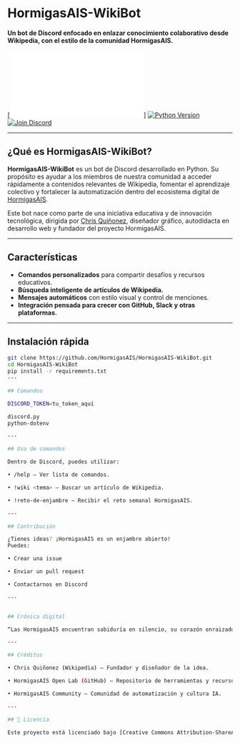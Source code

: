 # HormigasAIS-WikiBot

**Un bot de Discord enfocado en enlazar conocimiento colaborativo desde Wikipedia, con el estilo de la comunidad HormigasAIS.**

[![License](LICENSE.md)]
[![Python Version](https://img.shields.io/badge/Python-3.8%2B-blue)](https://www.python.org/)
[![Join Discord](https://img.shields.io/discord/1337650030282145794?label=HormigasAIS&logo=discord)](https://discord.gg/kGawzTDk)

---

## ¿Qué es HormigasAIS-WikiBot?

**HormigasAIS-WikiBot** es un bot de Discord desarrollado en Python. Su propósito es ayudar a los miembros de nuestra comunidad a acceder rápidamente a contenidos relevantes de Wikipedia, fomentar el aprendizaje colectivo y fortalecer la automatización dentro del ecosistema digital de [HormigasAIS](https://en.wikipedia.org/wiki/User:HormigasaiS.A).

Este bot nace como parte de una iniciativa educativa y de innovación tecnológica, dirigida por [Chris Quiñonez](https://en.wikipedia.org/wiki/User:HormigasaiS.A), diseñador gráfico, autodidacta en desarrollo web y fundador del proyecto HormigasAIS.

---

## Características

- **Comandos personalizados** para compartir desafíos y recursos educativos.
- **Búsqueda inteligente de artículos de Wikipedia.**
- **Mensajes automáticos** con estilo visual y control de menciones.
- **Integración pensada para crecer con GitHub, Slack y otras plataformas.**

---

## Instalación rápida

```bash
git clone https://github.com/HormigasAIS/HormigasAIS-WikiBot.git
cd HormigasAIS-WikiBot
pip install -r requirements.txt
---

## Comandos 

DISCORD_TOKEN=tu_token_aquí

discord.py
python-dotenv

---

## Uso de comandos 

Dentro de Discord, puedes utilizar: 

• /help — Ver lista de comandos. 

• !wiki <tema> — Buscar un artículo de Wikipedia. 

• !reto-de-enjambre — Recibir el reto semanal HormigasAIS.

---

## Contribución 

¿Tienes ideas? ¡HormigasAIS es un enjambre abierto!
Puedes: 

• Crear una issue 

• Enviar un pull request 

• Contactarnos en Discord 

---


## Crónica digital 

“Las HormigasAIS encuentran sabiduría en silencio, su corazón enraizado en la tierra y su mente flotando entre las estrellas.” 

---

## Créditos 

• Chris Quiñonez (Wikipedia) — Fundador y diseñador de la idea. 

• HormigasAIS Open Lab (GitHub) — Repositorio de herramientas y recursos. 

• HormigasAIS Community — Comunidad de automatización y cultura IA. 

---

## 📜 Licencia 

Este proyecto está licenciado bajo [Creative Commons Attribution-ShareAlike 4.0](https://github.com/Thrumanshow/semilla-de-cierre-/blob/main/MIT%20License%20).
